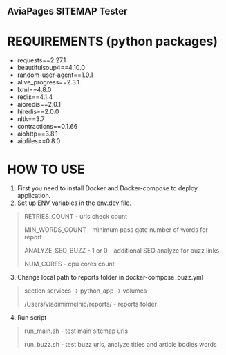 ## AviaPages SITEMAP Tester

# REQUIREMENTS (python packages)
* requests==2.27.1
* beautifulsoup4==4.10.0
* random-user-agent==1.0.1
* alive_progress==2.3.1
* lxml==4.8.0
* redis==4.1.4
* aioredis==2.0.1
* hiredis==2.0.0
* nltk==3.7
* contractions==0.1.66
* aiohttp==3.8.1
* aiofiles==0.8.0

# HOW TO USE
1. First you need to install Docker and Docker-compose to deploy application.
2. Set up ENV variables in the env.dev file.
> RETRIES_COUNT - urls check count
> 
> MIN_WORDS_COUNT - minimum pass gate number of words for report
>
> ANALYZE_SEO_BUZZ - 1 or 0 - additional SEO analyze for buzz links
> 
> NUM_CORES - cpu cores count
3. Change local path to reports folder in docker-compose_buzz.yml
> section services -> python_app -> volumes
> 
> /Users/vladimirmelnic/reports/ - reports folder
4. Run script
> run_main.sh - test main sitemap urls
> 
> run_buzz.sh - test buzz urls, analyze titles and article bodies words